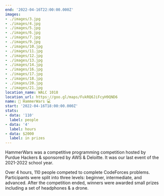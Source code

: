 ```yaml
---
end: '2022-04-16T22:00:00.000Z'
images:
- ./images/3.jpg
- ./images/4.jpg
- ./images/5.jpg
- ./images/6.jpg
- ./images/7.jpg
- ./images/9.jpg
- ./images/10.jpg
- ./images/11.jpg
- ./images/12.jpg
- ./images/13.jpg
- ./images/14.jpg
- ./images/16.jpg
- ./images/17.jpg
- ./images/18.jpg
- ./images/20.jpg
- ./images/21.jpg
location_name: WALC 1018
location_url: https://goo.gl/maps/FukRQ6JiFcyH9QND6
name: 🔨 HammerWars 💻
start: '2022-04-16T18:00:00.000Z'
stats:
- data: '110'
  label: people
- data: '4'
  label: hours
- data: $2000
  label: in prizes
---
```


HammerWars was a competitive programming competition hosted by Purdue Hackers & sponsored by AWS & Deloitte. It was our last event of the 2021-2022 school year.

Over 4 hours, 110 people competed to complete CodeForces problems. Participants were split into three levels: beginner, intermediate, and advanced. After the competition ended, winners were awarded small prizes including a set of headphones & a drone.
